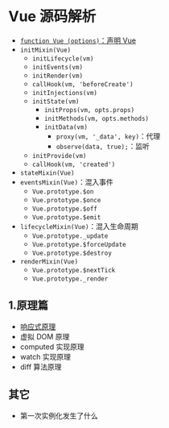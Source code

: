 <!--
 * @Descripttion:
 * @version:
 * @Author: Langnang
 * @Date: 2021-05-22 13:48:32
 * @LastEditors: Langnang
 * @LastEditTime: 2021-05-23 10:37:26
-->

# Vue 源码解析

- [`function Vue (options)`：声明 Vue](2.6.12/src/core/instance/index.js)
- `initMixin(Vue)`
  - `initLifecycle(vm)`
  - `initEvents(vm)`
  - `initRender(vm)`
  - `callHook(vm, 'beforeCreate')`
  - `initInjections(vm)`
  - `initState(vm)`
    - `initProps(vm, opts.props)`
    - `initMethods(vm, opts.methods)`
    - `initData(vm)`
      - `proxy(vm, '_data', key)`：代理
      - `observe(data, true);`：监听
  - `initProvide(vm)`
  - `callHook(vm, 'created')`
- `stateMixin(Vue)`
- `eventsMixin(Vue)`：混入事件
  - `Vue.prototype.$on`
  - `Vue.prototype.$once`
  - `Vue.prototype.$off`
  - `Vue.prototype.$emit`
- `lifecycleMixin(Vue)`：混入生命周期
  - `Vue.prototype._update`
  - `Vue.prototype.$forceUpdate`
  - `Vue.prototype.$destroy`
- `renderMixin(Vue)`
  - `Vue.prototype.$nextTick`
  - `Vue.prototype._render`

## 1.原理篇

- [响应式原理](/响应式原理.md)
- 虚拟 DOM 原理
- computed 实现原理
- watch 实现原理
- diff 算法原理

## 其它

- 第一次实例化发生了什么
